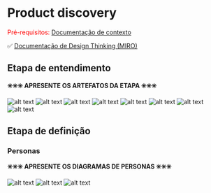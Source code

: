 # Product discovery

<span style="color:red">Pré-requisitos: <a href="01-Contexto.md"> Documentação de contexto</a></span>

✅ [Documentação de Design Thinking (MIRO)](ColetaSeletiva.pdf)

## Etapa de entendimento

**✳️✳️✳️ APRESENTE OS ARTEFATOS DA ETAPA  ✳️✳️✳️**

![alt text](image-19.png)
![alt text](image-20.png)
![alt text](image-21.png)
![alt text](image-22.png)
![alt text](image-27.png)
![alt text](image-28.png)
![alt text](image-29.png)
![alt text](image-30.png)


## Etapa de definição

### Personas

**✳️✳️✳️ APRESENTE OS DIAGRAMAS DE PERSONAS ✳️✳️✳️**

![alt text](image-23.png)
![alt text](image-24.png)
![alt text](image-25.png)




